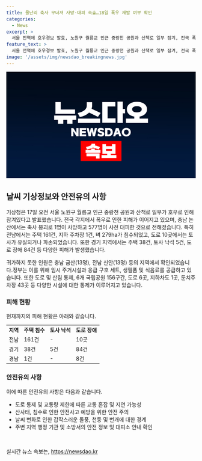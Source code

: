 ```yaml
---
title: 물난리 축사 무너져 사망·대피 속출…18일 폭우 재발 여부 확인
categories:
  - News
excerpt: >
  서울 전역에 호우경보 발효, 노원구 월릉교 인근 중랑천 공원과 산책로 일부 잠겨, 전국 폭우로 주택·시설 피해 연이어 발생. 충남 논산에서 축사 붕괴로 1명 사망, 577명 대피. 전남 주택 161건, 벼 279ha 침수, 도로 토사 유실·파손. 경기 주택 38건 침수, 토사낙석 5건, 도로 장애 84건 등. 경남 도로 파손·사면유실 8건, 주택 침수 1건 발생. 정부, 피해 지역에 임시주거시설·긴급 구호 세트 등 지원. 중대본 1단계 가동, 수도권·충청권 돌풍·호우 예상. (150자)
feature_text: >
  서울 전역에 호우경보 발효, 노원구 월릉교 인근 중랑천 공원과 산책로 일부 잠겨, 전국 폭우로 주택·시설 피해 연이어 발생. 충남 논산에서 축사 붕괴로 1명 사망, 577명 대피. 전남 주택 161건, 벼 279ha 침수, 도로 토사 유실·파손. 경기 주택 38건 침수, 토사낙석 5건, 도로 장애 84건 등. 경남 도로 파손·사면유실 8건, 주택 침수 1건 발생. 정부, 피해 지역에 임시주거시설·긴급 구호 세트 등 지원. 중대본 1단계 가동, 수도권·충청권 돌풍·호우 예상. (150자)
image: '/assets/img/newsdao_breakingnews.jpg'
---
```


<p><img src="/assets/img/newsdao_breakingnews.jpg" alt="ranknews 속보" /></p>

<h2 data-ke-size="size26">날씨 기상정보와 안전유의 사항</h2>

<p>기상청은 17일 오전 서울 노원구 월릉교 인근 중랑천 공원과 산책로 일부가 호우로 인해 잠겨있다고 발표했습니다. 전국 각지에서 폭우로 인한 피해가 이어지고 있으며, 충남 논산에서는 축사 붕괴로 1명이 사망하고 577명이 사전 대피한 것으로 전해졌습니다. 특히 전남에서는 주택 161건, 지하 주차장 1건, 벼 279ha가 침수되었고, 도로 10곳에서는 토사가 유실되거나 파손되었습니다. 또한 경기 지역에서는 주택 38건, 토사 낙석 5건, 도로 장애 84건 등 다양한 피해가 발생했습니다.</p>

<p data-ke-size="size16">귀가하지 못한 인원은 충남 금산(13명), 전남 신안(13명) 등의 지역에서 확인되었습니다.정부는 이를 위해 임시 주거시설과 응급 구호 세트, 생필품 및 식음료를 공급하고 있습니다. 또한 도로 및 산림 통제, 6개 국립공원 156구간, 도로 6곳, 지하차도 1곳, 둔치주차장 43곳 등 다양한 시설에 대한 통제가 이루어지고 있습니다.</p>

<h3 data-ke-size="size21">피해 현황</h3>

<p>현재까지의 피해 현황은 아래와 같습니다.</p>

<table>
  <tr>
    <td><b>지역</b></td>
    <td><b>주택 침수</b></td>
    <td><b>토사 낙석</b></td>
    <td><b>도로 장애</b></td>
  </tr>
  <tr>
    <td>전남</td>
    <td>161건</td>
    <td>-</td>
    <td>10곳</td>
  </tr>
  <tr>
    <td>경기</td>
    <td>38건</td>
    <td>5건</td>
    <td>84건</td>
  </tr>
  <tr>
    <td>경남</td>
    <td>1건</td>
    <td>-</td>
    <td>8건</td>
  </tr>
</table>

<h3 data-ke-size="size21">안전유의 사항</h3>

<p>이에 따른 안전유의 사항은 다음과 같습니다.</p>

<ul>
  <li>도로 통제 및 교통량 제한에 따른 교통 혼잡 및 지연 가능성</li>
  <li>산사태, 침수로 인한 안전사고 예방을 위한 안전 주의</li>
  <li>날씨 변화로 인한 갑작스러운 돌풍, 천둥 및 번개에 대한 경계</li>
  <li>주변 지역 행정 기관 및 소방서의 안전 정보 및 대피소 안내 확인</li>
</ul>

<p data-ke-size="size16">&nbsp;</p>
실시간 뉴스 속보는, <a href="https://newsdao.kr" rel="dofollow">https://newsdao.kr</a>


